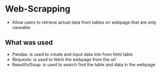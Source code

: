 # Web-Scrapping

- Allow users to retrieve actual data from tables on webpage that are only viewable

## What was used

- Pandas: is used to create and input data into from html table
- Requests: is used to fetch the webpage from the url
- BeautifulSoup: is used to search find the table and data in the webpage

